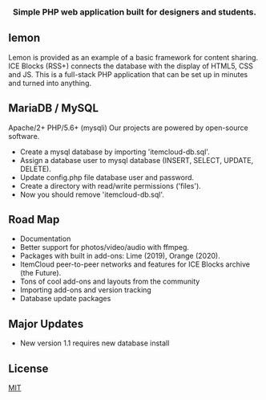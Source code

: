 <div align="center">
  <h3>
	Simple PHP web application built for designers and students.
  </h3>
</div>

## lemon
Lemon is provided as an example of a basic framework for content sharing. ICE Blocks (RSS+) connects the database with the display of HTML5, CSS and JS. This is a full-stack PHP application that can be set up in minutes and turned into anything.

## MariaDB / MySQL
Apache/2+ PHP/5.6+ (mysqli)
Our projects are powered by open-source software.
 - Create a mysql database by importing 'itemcloud-db.sql'.
 - Assign a database user to mysql database (INSERT, SELECT, UPDATE, DELETE).
 - Update config.php file database user and password.
 - Create a directory with read/write permissions ('files').
 - Now you should remove 'itemcloud-db.sql'.

## Road Map
 - Documentation
 - Better support for photos/video/audio with ffmpeg.
 - Packages with built in add-ons: Lime (2019), Orange (2020).
 - ItemCloud peer-to-peer networks and features for ICE Blocks archive (the Future).
 - Tons of cool add-ons and layouts from the community
 - Importing add-ons and version tracking
 - Database update packages

## Major Updates
 - New version 1.1 requires new database install

## License
[MIT](https://spdx.org/licenses/MIT.html)
